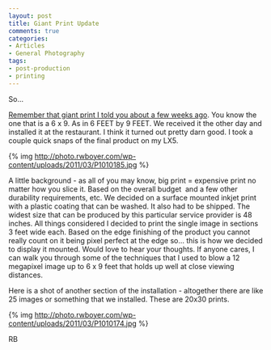 ```yaml
---
layout: post
title: Giant Print Update
comments: true
categories:
- Articles
- General Photography
tags:
- post-production
- printing
---
```

So...

<a href="http://photo.rwboyer.com/2011/01/27/large-prints-and-other-ephemera/">Remember that giant print I told you about a few weeks ago</a>. You know the one that is a 6 x 9. As in 6 FEET by 9 FEET. We received it the other day and installed it at the restaurant. I think it turned out pretty darn good. I took a couple quick snaps of the final product on my LX5.

{% img http://photo.rwboyer.com/wp-content/uploads/2011/03/P1010185.jpg %}

A little background - as all of you may know, big print = expensive print no matter how you slice it. Based on the overall budget  and a few other durability requirements, etc. We decided on a surface mounted inkjet print with a plastic coating that can be washed. It also had to be shipped. The widest size that can be produced by this particular service provider is 48 inches. All things considered I decided to print the single image in sections 3 feet wide each. Based on the edge finishing of the product you cannot really count on it being pixel perfect at the edge so... this is how we decided to display it mounted. Would love to hear your thoughts. If anyone cares, I can walk you through some of the techniques that I used to blow a 12 megapixel image up to 6 x 9 feet that holds up well at close viewing distances.

Here is a shot of another section of the installation - altogether there are like 25 images or something that we installed. These are 20x30 prints.

{% img http://photo.rwboyer.com/wp-content/uploads/2011/03/P1010174.jpg %}

RB